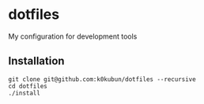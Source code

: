 # dotfiles

My configuration for development tools

## Installation

```
git clone git@github.com:k0kubun/dotfiles --recursive
cd dotfiles
./install
```
